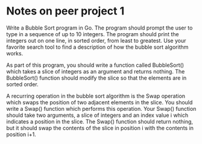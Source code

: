 # Notes on peer project 1

Write a Bubble Sort program in Go. The program should prompt the user to type in a sequence of up to 10 integers. The program should print the integers out on one line, in sorted order, from least to greatest. Use your favorite search tool to find a description of how the bubble sort algorithm works.

As part of this program, you should write a function called BubbleSort() which takes a slice of integers as an argument and returns nothing. The BubbleSort() function should modify the slice so that the elements are in sorted order.

A recurring operation in the bubble sort algorithm is the Swap operation which swaps the position of two adjacent elements in the slice. You should write a Swap() function which performs this operation. Your Swap() function should take two arguments, a slice of integers and an index value i which indicates a position in the slice. The Swap() function should return nothing, but it should swap the contents of the slice in position i with the contents in position i+1.